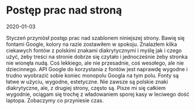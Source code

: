 # Postęp prac nad stroną
2020-01-03

Styczeń przyniósł postęp prac nad szablonem niniejszej strony. Bawię się fontami Google, kolory na razie zostawiłem w spokoju. Znalazłem kilka ciekawych fontów z polskimi znakami diakrytycznymi i myślę jak i czego użyć, żeby treści na stronie dobrze się czytało i jednocześnie żeby stronka nie wionęła nudą. Coś lekkiego, ale nie przesadnie, coś wesołego, ale nie dziecinnego.
API Google do korzystania z fontów jest naprawdę wygodne i trudno wyobrazić sobie koniec monopolu Googla na tym polu. Fonty są łatwe w użyciu, wygodne, estetyczne. Nie zawsze są polskie znaki diakrytyczne, ale, z drugiej strony, często są. Pisze mi się całkiem wygodnie, ociągam się trochę z władowaniem sporej kasy w leciwego dość laptopa. Zobaczymy co przyniesie czas.

